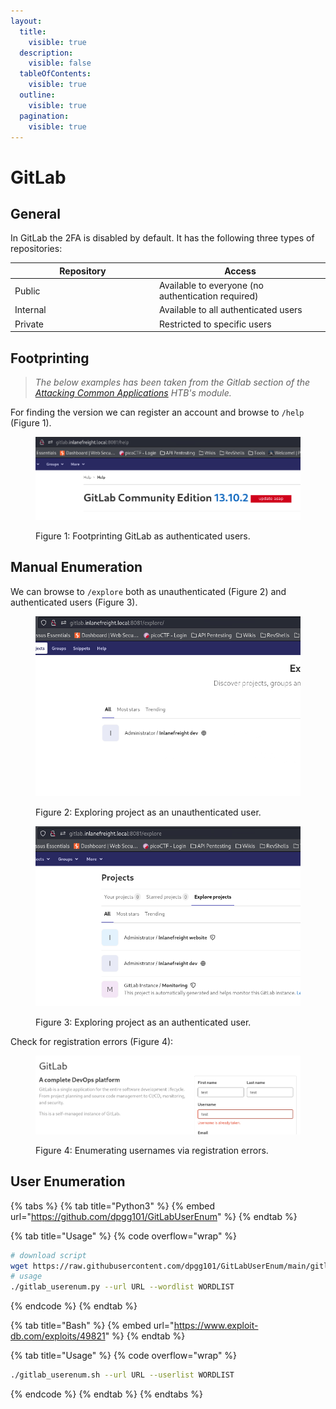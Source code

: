 ```yaml
---
layout:
  title:
    visible: true
  description:
    visible: false
  tableOfContents:
    visible: true
  outline:
    visible: true
  pagination:
    visible: true
---
```


# GitLab

## General

In GitLab the 2FA is disabled by default. It has the following three types of repositories:

<table><thead><tr><th width="217">Repository</th><th>Access</th></tr></thead><tbody><tr><td>Public</td><td>Available to everyone (no authentication required)</td></tr><tr><td>Internal</td><td>Available to all authenticated users</td></tr><tr><td>Private</td><td>Restricted to specific users</td></tr></tbody></table>

## Footprinting

> _The below examples has been taken from the Gitlab section of the_ [_Attacking Common Applications_](https://academy.hackthebox.com/module/113) _HTB's module._

For finding the version we can register an account and browse to `/help` (Figure 1).

<figure><img src="../../.gitbook/assets/gitlab_help.png" alt=""><figcaption><p>Figure 1: Footprinting GitLab as authenticated users.</p></figcaption></figure>

## Manual Enumeration

We can browse to `/explore` both as unauthenticated (Figure 2) and authenticated users (Figure 3).

<div><figure><img src="../../.gitbook/assets/gitlab_explore_unauth.png" alt=""><figcaption><p>Figure 2: Exploring project as an unauthenticated user.</p></figcaption></figure> <figure><img src="../../.gitbook/assets/gitlab_explore_auth.png" alt=""><figcaption><p>Figure 3: Exploring project as an authenticated user.</p></figcaption></figure></div>

Check for registration errors (Figure 4):

<figure><img src="../../.gitbook/assets/gitlab_reg_error.png" alt=""><figcaption><p>Figure 4: Enumerating usernames via registration errors.</p></figcaption></figure>

## User Enumeration

{% tabs %}
{% tab title="Python3" %}
{% embed url="https://github.com/dpgg101/GitLabUserEnum" %}
{% endtab %}

{% tab title="Usage" %}
{% code overflow="wrap" %}
```bash
# download script
wget https://raw.githubusercontent.com/dpgg101/GitLabUserEnum/main/gitlab_userenum.py
# usage
./gitlab_userenum.py --url URL --wordlist WORDLIST
```
{% endcode %}
{% endtab %}

{% tab title="Bash" %}
{% embed url="https://www.exploit-db.com/exploits/49821" %}
{% endtab %}

{% tab title="Usage" %}
{% code overflow="wrap" %}
```bash
./gitlab_userenum.sh --url URL --userlist WORDLIST
```
{% endcode %}
{% endtab %}
{% endtabs %}
